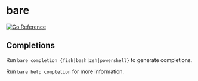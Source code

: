 # bare

[![Go Reference](https://pkg.go.dev/badge/github.com/jay-babu/bare.svg)](https://pkg.go.dev/github.com/jay-babu/bare)

## Completions

Run `bare completion {fish|bash|zsh|powershell}` to generate completions.

Run `bare help completion` for more information.

